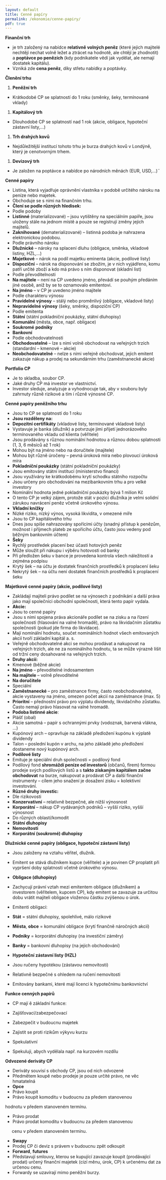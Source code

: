 ```yaml
---
layout: default
title: Cenné papíry
permalink: /ekonomie/cenne-papiry/
pdf: true
---
```


**Finanční trh**

- je trh založený na nabídce **relativně volných peněz** (které jejich majitelé nechtějí nechat volně ležet a ztrácet na hodnotě, ale chtějí je zhodnotit) a **poptávce po penězích** (kdy podnikatele vědí jak vydělat, ale nemají dostatek kapitálu).
- Vzniká zde **cena peněz**, díky střetu nabídky a poptávky.

**Členění trhu**

1. **Peněžní trh**
- Krátkodobé CP se splatností do 1 roku (směnky, šeky, termínované vklady)
1. **Kapitálový trh**
- Dlouhodobé CP se splatností nad 1 rok (akcie, obligace, hypoteční zástavní listy,…)
1. **Trh drahých kovů**
- Nejdůležitější institucí tohoto trhu je burza drahých kovů v Londýně, který je cenotvorným trhem.
1. **Devizový trh**
- Je založen na poptávce a nabídce po národních měnách (EUR, USD,…)¨

**Cenné papíry**

- Listina, která vyjadřuje oprávnění vlastníka v podobě určitého nároku na peníze nebo majetek.
- Obchoduje se s nimi na finančním trhu.
- **Člení se podle různých hledisek:**
- Podle podoby
- **Listinné** (materializované) – jsou vytištěny na speciálním papíře, jsou uloženy stále na jednom místě a pouze se registrují změny jejich majitelů. 
- **Zaknihované** (dematerializované) – listinná podoba je nahrazena elektronickou podobou.
- Podle právního nároku
- **Dlužnické** – nároky na splacení dluhu (obligace, směnka, vkladové listiny, HZL,…)
- **Majetkové** – nárok na podíl majetku eminenta (akcie, podílové listy)
- **Dispoziční** – nárok na disponování se zbožím, je v nich vyjádřeno, komu patří určité zboží a kdo má právo s ním disponovat (skladní list)
- Podle převoditelnosti
- **Na majitele** – není na CP uvedeno jméno, převádí se pouhým předáním jiné osobě, aniž by se to oznamovalo emitentovi.
- **Na jméno** – v CP je uvedeno jméno majitele 
- Podle charakteru výnosu
- **Pravidelné výnosy** – stálý nebo proměnlivý (obligace, vkladové listy)
- **Nepravidelné výnosy** (šeky, směnky, dispoziční CP)
- Podle emitenta
- **Státní** (státní pokladniční poukázky, státní dluhopisy)
- **Komunální** (města, obce, např. obligace)
- **Soukromé** **podniky**
- **Bankovní**
- Podle obchodovatelnosti
- **Obchodovatelné** – lze s nimi volně obchodovat na veřejných trzích (standardní – kmenové – akcie)
- **Neobchodovatelné** – nelze s nimi veřejně obchodovat, jejich emitent zakazuje nákup a prodej na sekundárním trhu (zaměstnanecké akcie)



**Portfolio CP**

- Je to skladba, soubor CP.
- Jaké druhy CP má investor ve vlastnictví.
- Investor sleduje, analyzuje a vyhodnocuje tak, aby v souboru byly zahrnuty různě rizikové a tím i různě výnosné CP.

**Cenné papíry peněžního trhu**

- Jsou to CP se splatností do 1 roku
- **Jsou rozděleny na:**
- **Depozitní certifikáty** (vkladové listy, termínované vkladové listy)
- Vystavuje je banka (dlužník) a potvrzuje jimi přijetí jednorázového termínovaného vkladu od klienta (věřitele)
- Jsou prodávány s různou nominální hodnotou a různou dobou splatnosti (1, 3, 6 měsíců až 1 rok)
- Mohou být na jméno nebo na doručitele (majitele)
- Mohou být různě úročeny – pevná úroková míra nebo plovoucí úroková míra
- **Pokladniční poukázky** (státní pokladniční poukázky)
- Jsou emitovány státní institucí (ministerstvo financí)
- Jsou využívány ke krátkodobému krytí schodku státního rozpočtu
- Jsou určeny pro obchodování na mezibankovním trhu a pro velké investory
- Nominální hodnota jedné pokladniční poukázky bývá 1 milion Kč
- O tento CP je velký zájem, protože stát v pozici dlužníka je velmi solidní zárukou navrácení peněz včetně úrokového výnosu.
- **Vkladní knížky**
- Nízké riziko, nízký výnos, vysoká likvidita, v omezené míře
- Jsou to CP kapitálového trhu
- Dnes jsou spíše nahrazovány spořícími účty (snadný přístup k penězům, možnost i příjmech plateb ze spořícího účtu, často jsou vedeny pod běžným bankovním účtem)
- **Šeky**
- Rychlý prostředek placení bez účasti hotových peněz
- Může sloužit při nákupu i výběru hotovosti od banky
- Při předložen šeku v bance je provedena kontrola všech náležitostí a zejména podpisu 
- Krytý šek – na účtu je dostatek finančních prostředků k proplacení šeku
- Nekrytý šek – na účtu není dostatek finančních prostředků k proplacení šeku

**Majetkové cenné papíry (akcie, podílové listy)**

- Zakládají majiteli právo podílet se na výnosech z podnikání a další práva jako mají společníci obchodní společnosti, která tento papír vydala.
- **Akcie:**
- Jsou to cenné papíry 
- Jsou s nimi spojena práva akcionáře podílet se na zisku a na řízení společnosti (hlasování na valné hromadě), právo na likvidačním zůstatku společnosti (pokud jde firma do likvidace).
- Mají nominální hodnotu, součet nominálních hodnot všech emitovaných akcií tvoří základní kapitál a. s. 
- Veřejně obchodovatelné akci se mohou prodávat a nakupovat na veřejných trzích, ale ne za nominálního hodnotu, ta se může výrazně lišit od tržní ceny dosahované na veřejných trzích.
- **Druhy akcií:**
- Kmenové (běžné akcie)
- **Na jméno** – převoditelné indosamentem 
- **Na majitele** – volně převoditelné 
- **Na doručitele**
- Speciální 
- **Zaměstnanecké** – pro zaměstnance firmy, často neobchodovatelné, akcie vystaveny na jméno, omezen počet akcií na zaměstnance (max. 5)
- **Prioritní** – přednostní právo pro výplatu dividendy, likvidačního zůstatku. Často nemají právo hlasovat na valné hromadě.
- **Podoba listinné akcie**:
- Plášť (obal)
- Akcie samotná – papír s ochrannými prvky (vodoznak, barvená vlákna, …)
- Kupónový arch – opravňuje na základě předložení kupónu k výplatě dividendy
- Talon – poslední kupón v archu, na jeho základě jeho předložení dostaneme nový kupónový arch.
- **Podílové listy**
- Emituje je speciální druh společnosti = podílový fond
- Podílový fond **shromáždí peníze od investorů** (občanů, firem) formou prodeje svých podílových listů a s **takto získaným kapitálem začne obchodovat** na burze, nakupovat a prodávat CP a další finanční instrumenty – cílem jeho snažení je dosažení zisku = kolektivní investování.
- **Různé druhy investic:**
- Dle rizikovosti
- **Konzervativní** – relativně bezpečné, ale nižší výnosnost 
- **Korporátní** – nákup CP vydávaných podniků – vyšší riziko, vyšší výnosnost
- Do různých oblastí/komodit
- **Státní dluhopisy**
- **Nemovitosti**
- **Korporátní (soukromé) dluhopisy**

**Dlužnické cenné papíry (obligace, hypoteční zástavní listy)**

- Jsou založeny na vztahu věřitel, dlužník.
- Emitent se stává dlužníkem kupce (věřitele) a je povinen CP proplatit při vypršení doby splatnosti včetně úrokového výnosu. 
- **Obligace (dluhopisy)**
- Zachycují právní vztah mezi emitentem obligace (dlužníkem) a investorem (věřitelem, kupcem CP), kdy emitent se zavazuje za určitou dobu vrátit majiteli obligace vloženou částku zvýšenou o úrok.
- Emitenti obligací:
- **Stát** = státní dluhopisy, spolehlivé, málo rizikové
- **Města**, **obce** = komunální obligace (krytí finančně náročných akcií)
- **Podniky** = korporátní dluhopisy (na investiční záměry)
- **Banky** = bankovní dluhopisy (na jejich obchodování) 

- **Hypoteční zástavní listy (HZL)**
- Jsou ručeny hypotékou (zástavou nemovitosti)
- Relativně bezpečné s ohledem na ručení nemovitosti 
- Emitovány bankami, které mají licenci k hypotečnímu bankovnictví

**Funkce cenných papírů**

- CP mají ě základní funkce:
- Zajišťovací/zabezpečovací
- Zabezpečit v budoucnu majetek
- Zajistit se proti rizikům výkyvu kurzu 

- Spekulativní 
- Spekuluji, abych vydělala např. na kurzovém rozdílu

**Odvozené deriváty CP**

- Deriváty souvisí s obchody CP, jsou od nich odvozené
- Předmětem koupě nebo prodeje je pouze určité právo, ne věc hmatatelná
- **Opce**
- Právo koupit
- Právo koupit komoditu v budoucnu za předem stanovenou     

hodnotu v předem stanoveném termínu.

- Právo prodat
- Právo prodat komoditu v budoucnu za předem stanovenou 

`	`cenu v předem stanoveném termínu.

- **Swapy**
- Prodej CP či deviz s právem v budoucnu zpět odkoupit
- **Forward**, **futures**
- Představují smlouvy, kterou se kupující zavazuje koupit (prodávající prodat) určený finanční majetek (cizí měnu, úrok, CP) k určenému dat za určenou cenu.
- Forwardy se uzavírají mimo peněžní burzy.
